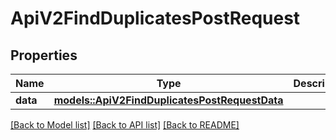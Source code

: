 # ApiV2FindDuplicatesPostRequest

## Properties

Name | Type | Description | Notes
------------ | ------------- | ------------- | -------------
**data** | [**models::ApiV2FindDuplicatesPostRequestData**](_api_v2_find_duplicates_post_request_data.md) |  | 

[[Back to Model list]](../README.md#documentation-for-models) [[Back to API list]](../README.md#documentation-for-api-endpoints) [[Back to README]](../README.md)


